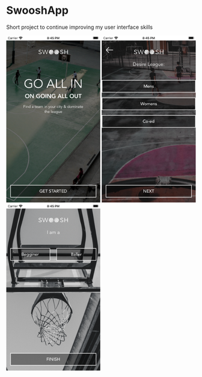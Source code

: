 # SwooshApp


Short project to continue improving my user interface skills



<img src="images/Simulator Screen Shot - iPhone SE (2nd generation) - 2020-07-12 at 20.45.24.png" width="250">
<img src="images/Simulator Screen Shot - iPhone SE (2nd generation) - 2020-07-12 at 20.45.28.png" width="250">
<img src="images/Simulator Screen Shot - iPhone SE (2nd generation) - 2020-07-12 at 20.45.35.png" width="250">
